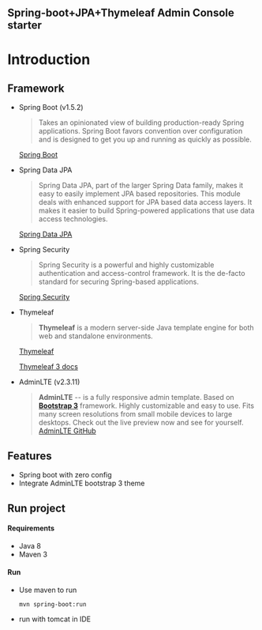 ## Spring-boot+JPA+Thymeleaf Admin Console starter 
Introduction
============

Framework
---------
- Spring Boot (v1.5.2)

    >Takes an opinionated view of building production-ready Spring applications. Spring Boot favors convention over configuration and is designed to get you up and running as quickly as possible.

    [Spring Boot](http://projects.spring.io/spring-boot/)

- Spring Data JPA

    >Spring Data JPA, part of the larger Spring Data family, makes it easy to easily implement JPA based repositories. This module deals with enhanced support for JPA based data access layers. It makes it easier to build Spring-powered applications that use data access technologies. 

    [Spring Data JPA](http://projects.spring.io/spring-data-jpa/)

- Spring Security

    >Spring Security is a powerful and highly customizable authentication and access-control framework. It is the de-facto standard for securing Spring-based applications.

    [Spring Security](http://projects.spring.io/spring-security/)

- Thymeleaf

    >**Thymeleaf** is a modern server-side Java template engine for both web and standalone environments.

    [Thymeleaf](http://www.thymeleaf.org/doc/tutorials/3.0/usingthymeleaf.html)

    [Thymeleaf 3 docs](http://www.thymeleaf.org/doc/tutorials/3.0/usingthymeleaf.html)

- AdminLTE (v2.3.11)

    >**AdminLTE** -- is a fully responsive admin template. Based on **[Bootstrap 3](https://github.com/twbs/bootstrap)** framework. Highly customizable and easy to use. Fits many screen resolutions from small mobile devices to large desktops. Check out the live preview now and see for yourself.
    [AdminLTE GitHub](https://github.com/almasaeed2010/AdminLTE)

Features
--------

- Spring boot with zero config
- Integrate AdminLTE bootstrap 3 theme


Run project
-----------
#### Requirements
* Java 8
* Maven 3

#### Run
- Use maven to run
    ```
    mvn spring-boot:run
    ```
- run with tomcat in IDE 